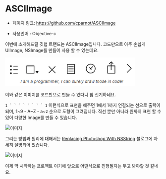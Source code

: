 ASCIImage
==================================================
- 페이지 링크: https://github.com/cparnot/ASCIImage

- 사용언어 : Objective-c

이번에 소개해드릴 깃헙 트랜드는 ASCIImage입니다. 코드만으로 아주 손쉽게 UIImage, NSImage를 만들어 사용 할 수 있는데요.

![이미지](../img/008-17-01.png)

이와 같은 이미지를 코드만으로 만들 수 있다니 참 신기하네요.

```1 ` ` ` ` ` ` ` ` 1``` 이런식으로 표현을 해주면 1에서 1까지 연결되는 선으로
출력이 되며, 1~9 - A~Z - a~z 순으로 도형이 그려집니다.
직선 뿐만 아니라 원까지 표현 할 수 있어 다양한 Image를 만들 수 있습니다.


![이미지](../img/008-17-02.png)

그리는 방법과 원리에 대해서는 [Replacing Photoshop With NSString](http://cocoamine.net/blog/2015/03/20/replacing-photoshop-with-nsstring/) 블로그에 자세히 설명되어 있습니다. 

![이미지](../img/008-17-03.png)

이제 막 시작하는 프로젝트 이기에 앞으로 어떤식으로 진행될지는 두고 봐야할 것 같네요.